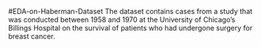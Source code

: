 #EDA-on-Haberman-Dataset
The dataset contains cases from a study that was conducted between 1958 and 1970 at the University of Chicago’s Billings Hospital on the survival of patients who had undergone surgery for breast cancer.

